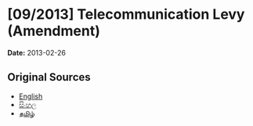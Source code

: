 # [09/2013] Telecommunication Levy (Amendment)

**Date:** 2013-02-26

## Original Sources

- [English](https://documents.gov.lk/view/bills/2013/2/09-2013_E.pdf)
- [සිංහල](https://documents.gov.lk/view/bills/2013/2/09-2013_S.pdf)
- [தமிழ்](https://documents.gov.lk/view/bills/2013/2/09-2013_T.pdf)
